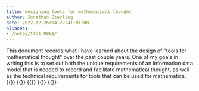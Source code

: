 ```yaml
---
title: designing tools for mathematical thought
author: Jonathan Sterling
date: 2022-12-26T14:22:41+01:00
aliases:
- /notes/tfmt-0001/
---
```


This document records what I have learned about the design of "tools for mathematical thought" over the past couple years. One of my goals in writing this is to set out both the unique requirements of an information data model that is needed to record and facilitate mathematical thought, as well as the technical requirements for tools that can be used for mathematics.
{{<child tfmt-0002>}}
{{<child tfmt-0004>}}
{{<child tfmt-0003>}}
{{<child tfmt-0005>}}
{{<child tfmt-0007>}}
